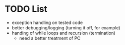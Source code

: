 TODO List
=========

- exception handling on tested code
- better debugging/logging (turning it off, for example)
- handing of while loops and recursion (termination)
  - need a better treatment of PC


